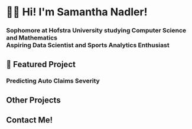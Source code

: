 # 👋🏻 Hi! I'm Samantha Nadler!
### Sophomore at Hofstra University studying Computer Science and Mathematics <br> Aspiring Data Scientist and Sports Analytics Enthusiast

## 🚗 Featured Project
### Predicting Auto Claims Severity

## Other Projects

## Contact Me!


<!---
samanthanadler/samanthanadler is a ✨ special ✨ repository because its `README.md` (this file) appears on your GitHub profile.
You can click the Preview link to take a look at your changes.
--->
